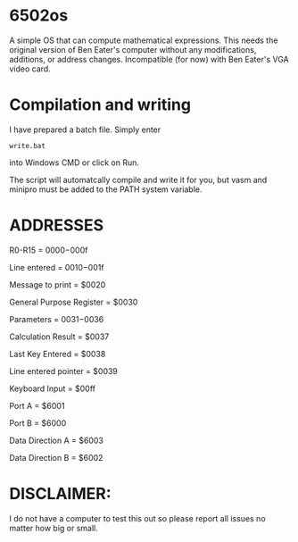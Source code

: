 # 6502os
A simple OS that can compute mathematical expressions. This needs the original version of Ben Eater's computer without any modifications, additions, or address changes. Incompatible (for now) with Ben Eater's VGA video card.

# Compilation and writing

I have prepared a batch file. Simply enter

    write.bat

into Windows CMD or click on Run.

The script will automatcally compile and write it for you, but vasm and minipro must be added to the PATH system variable.

# ADDRESSES
R0-R15 = $0000-$000f

Line entered = $0010-$001f

Message to print = $0020

General Purpose Register = $0030

Parameters = $0031-$0036

Calculation Result = $0037

Last Key Entered = $0038

Line entered pointer = $0039

Keyboard Input = $00ff

Port A = $6001

Port B = $6000

Data Direction A = $6003

Data Direction B = $6002

# DISCLAIMER:
I do not have a computer to test this out so please report all issues no matter how big or small.
